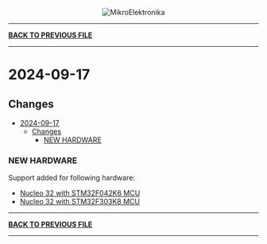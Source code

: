 <p align="center">
  <img src="http://www.mikroe.com/img/designs/beta/logo_small.png?raw=true" alt="MikroElektronika"/>
</p>

---

**[BACK TO PREVIOUS FILE](../changelog.md)**

---

# 2024-09-17

## Changes

+ [2024-09-17](#2024-09-17)
  + [Changes](#changes)
    + [NEW HARDWARE](#new-hardware)

### NEW HARDWARE

Support added for following hardware:

+ [Nucleo 32 with STM32F042K6 MCU](https://www.st.com/content/st_com/en/products/evaluation-tools/product-evaluation-tools/mcu-mpu-eval-tools/stm32-mcu-mpu-eval-tools/stm32-nucleo-boards/nucleo-f042k6.html)
+ [Nucleo 32 with STM32F303K8 MCU](https://www.st.com/content/st_com/en/products/evaluation-tools/product-evaluation-tools/mcu-mpu-eval-tools/stm32-mcu-mpu-eval-tools/stm32-nucleo-boards/nucleo-f303k8.html)

---

**[BACK TO PREVIOUS FILE](../changelog.md)**

---
